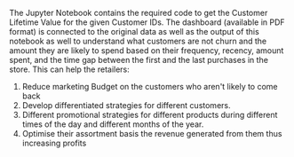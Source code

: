 The Jupyter Notebook contains the required code to get the Customer Lifetime Value for the given Customer IDs.
The dashboard (available in PDF format) is connected to the original data as well as the output of this notebook as well to understand what customers are not churn and the amount they are likely to spend based on their frequency, recency, amount spent, and the time gap between the first and the last purchases in the store.
This can help the retailers:
1) Reduce marketing Budget on the customers who aren't likely to come back
2) Develop differentiated strategies for different customers.
3) Different promotional strategies for different products during different times of the day and different months of the year.
4) Optimise their assortment basis the revenue generated from them thus increasing profits
